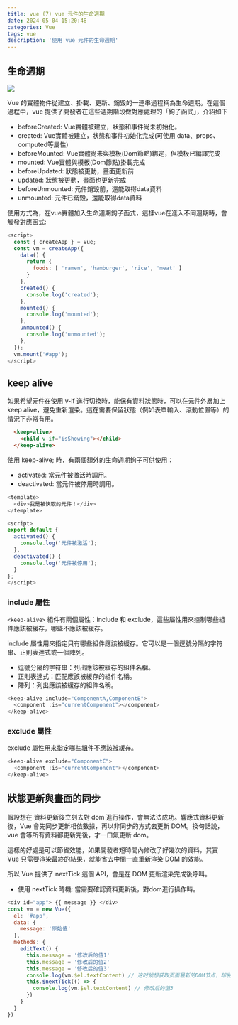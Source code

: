 ```yaml
---
title: vue (7) vue 元件的生命週期
date: 2024-05-04 15:20:48
categories: Vue
tags: vue
description: '使用 vue 元件的生命週期'
---
```


## 生命週期

![](https://miro.medium.com/v2/resize:fit:1400/format:webp/1*v0EMufIEqpt5XczaeS-psA.png)

Vue 的實體物件從建立、掛載、更新、銷毀的一連串過程稱為生命週期。在這個過程中，vue 提供了開發者在這些週期階段做對應處理的「鉤子函式」，介紹如下

- beforeCreated:
  Vue實體被建立，狀態和事件尚未初始化。
- created:
  Vue實體被建立，狀態和事件初始化完成(可使用 data、props、computed等屬性)
- beforeMounted:
  Vue實體尚未與模板(Dom節點)綁定，但模板已編譯完成
- mounted:
  Vue實體與模板(Dom節點)掛載完成
- beforeUpdated:
  狀態被更動，畫面更新前
- updated:
  狀態被更動，畫面也更新完成
- beforeUnmounted: 元件銷毀前，還能取得data資料
- unmounted: 元件已銷毀，還能取得data資料

使用方式為，在vue實體加入生命週期鉤子函式，這樣vue在進入不同週期時，會觸發對應函式:

``` js
<script>
  const { createApp } = Vue;
  const vm = createApp({
    data() {
      return {
        foods: [ 'ramen', 'hamburger', 'rice', 'meat' ]
      }
    },
    created() {
      console.log('created');
    },
    mounted() {
      console.log('mounted');
    },
    unmounted() {
      console.log('unmounted');
    },
  });
  vm.mount('#app');
</script>
```

## keep alive

如果希望元件在使用 v-if 進行切換時，能保有資料狀態時，可以在元件外層加上 keep alive，避免重新渲染。這在需要保留狀態（例如表單輸入、滾動位置等）的情況下非常有用。

``` html
  <keep-alive>
    <child v-if="isShowing"></child>
  </keep-alive>
```

使用 keep-alive; 時，有兩個額外的生命週期鉤子可供使用：
- activated: 當元件被激活時調用。
- deactivated: 當元件被停用時調用。

``` js
<template>
  <div>我是被快取的元件！</div>
</template>

<script>
export default {
  activated() {
    console.log('元件被激活');
  },
  deactivated() {
    console.log('元件被停用');
  }
};
</script>
```

### include 屬性

`<keep-alive>` 組件有兩個屬性：include 和 exclude，這些屬性用來控制哪些組件應該被緩存，哪些不應該被緩存。

include 屬性用來指定只有哪些組件應該被緩存。它可以是一個逗號分隔的字符串、正則表達式或一個陣列。

- 逗號分隔的字符串：列出應該被緩存的組件名稱。
- 正則表達式：匹配應該被緩存的組件名稱。
- 陣列：列出應該被緩存的組件名稱。

``` js
<keep-alive include="ComponentA,ComponentB">
  <component :is="currentComponent"></component>
</keep-alive>
```

### exclude 屬性

exclude 屬性用來指定哪些組件不應該被緩存。

``` js
<keep-alive exclude="ComponentC">
  <component :is="currentComponent"></component>
</keep-alive>
```


## 狀態更新與畫面的同步

假設想在 資料更新後立刻去對 dom 進行操作，會無法法成功。響應式資料更新後，Vue 會先同步更新相依數據，再以非同步的方式去更新 DOM。換句話說，vue 會等所有資料都更新完後，才一口氣更新 dom。

這樣的好處是可以節省效能，如果開發者短時間內修改了好幾次的資料，其實 Vue 只需要渲染最終的結果，就能省去中間一直重新渲染 DOM 的效能。

所以 Vue 提供了 nextTick 這個 API，會是在 DOM 更新渲染完成後呼叫。

- 使用 nextTick 時機: 當需要確認資料更新後，對dom進行操作時。

``` js
<div id="app"> {{ message }} </div>
const vm = new Vue({
  el: '#app',
  data: {
    message: '原始值'
  },
  methods: {
    editText() {
      this.message = '修改后的值1'
      this.message = '修改后的值2'
      this.message = '修改后的值3'
      console.log(vm.$el.textContent) // 这时候想获取页面最新的DOM节点，却发现获取到的是旧值
      this.$nextTick(() => {
        console.log(vm.$el.textContent) // 修改后的值3
      })
    }
  }
})
```